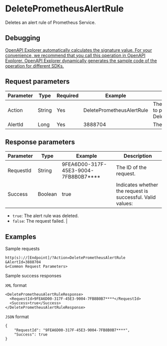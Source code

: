 # DeletePrometheusAlertRule

Deletes an alert rule of Prometheus Service.

## Debugging

[OpenAPI Explorer automatically calculates the signature value. For your convenience, we recommend that you call this operation in OpenAPI Explorer. OpenAPI Explorer dynamically generates the sample code of the operation for different SDKs.](https://api.aliyun.com/#product=ARMS&api=DeletePrometheusAlertRule&type=RPC&version=2019-08-08)

## Request parameters

|Parameter|Type|Required|Example|Description|
|---------|----|--------|-------|-----------|
|Action|String|Yes|DeletePrometheusAlertRule|The operation that you want to perform. Set the value to DeletePrometheusAlertRule. |
|AlertId|Long|Yes|3888704|The ID of the alert rule. |

## Response parameters

|Parameter|Type|Example|Description|
|---------|----|-------|-----------|
|RequestId|String|9FEA6D00-317F-45E3-9004-7FB8B0B7\*\*\*\*|The ID of the request. |
|Success|Boolean|true|Indicates whether the request is successful. Valid values:

 -   `true`: The alert rule was deleted.
-   `false`: The request failed. |

## Examples

Sample requests

```
http(s)://[Endpoint]/?Action=DeletePrometheusAlertRule
&AlertId=3888704
&<Common Request Parameters>
```

Sample success responses

`XML` format

```
<DeletePrometheusAlertRuleResponse>
  <RequestId>9FEA6D00-317F-45E3-9004-7FB8B0B7****</RequestId>
  <Success>true</Success>
</DeletePrometheusAlertRuleResponse>
```

`JSON` format

```
{
    "RequestId": "9FEA6D00-317F-45E3-9004-7FB8B0B7****",
    "Success": true
}
```


